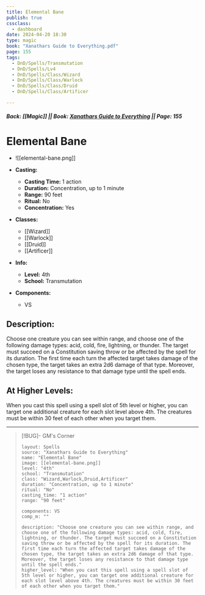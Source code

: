 ```yaml
---
title: Elemental Bane
publish: true
cssclass:
  - dashboard
date: 2024-04-20 18:30
type: magic
book: "Xanathars Guide to Everything.pdf"
page: 155
tags:
  - DnD/Spells/Transmutation
  - DnD/Spells/Lv4
  - DnD/Spells/Class/Wizard
  - DnD/Spells/Class/Warlock
  - DnD/Spells/Class/Druid
  - DnD/Spells/Class/Artificer

---
```


##### Back: [[Magic]] || Book: [Xanathars Guide to Everything](https://drive.google.com/drive/folders/1O5bhpYizcIT5xxAoLOuzCRht_PVS7VSG?usp=sharing) || Page: 155

# Elemental Bane
- ![[elemental-bane.png]]
- **Casting:**
    - **Casting Time:** 1 action
    - **Duration:** Concentration, up to 1 minute
    - **Range:** 90 feet
    - **Ritual:** No
    - **Concentration:** Yes
- **Classes:**
    - [[Wizard]]
    - [[Warlock]]
    - [[Druid]]
    - [[Artificer]]

- **Info:**
    - **Level:** 4th
    - **School:** Transmutation
- **Components:**
    - VS


## Description:
Choose one creature you can see within range, and choose one of the following damage types: acid, cold, fire, lightning, or thunder. The target must succeed on a Constitution saving throw or be affected by the spell for its duration. The first time each turn the affected target takes damage of the chosen type, the target takes an extra 2d6 damage of that type. Moreover, the target loses any resistance to that damage type until the spell ends.

## At Higher Levels:
When you cast this spell using a spell slot of 5th level or higher, you can target one additional creature for each slot level above 4th. The creatures must be within 30 feet of each other when you target them.

---

> [!BUG]- GM's Corner
>
> ```statblock
> layout: Spells
> source: "Xanathars Guide to Everything"
> name: "Elemental Bane"
> image: [[elemental-bane.png]]
> level: "4th"
> school: "Transmutation"
> class: "Wizard,Warlock,Druid,Artificer"
> duration: "Concentration, up to 1 minute"
> ritual: "No"
> casting_time: "1 action"
> range: "90 feet"
>
> components: VS
> comp_m: ""
>
> description: "Choose one creature you can see within range, and choose one of the following damage types: acid, cold, fire, lightning, or thunder. The target must succeed on a Constitution saving throw or be affected by the spell for its duration. The first time each turn the affected target takes damage of the chosen type, the target takes an extra 2d6 damage of that type. Moreover, the target loses any resistance to that damage type until the spell ends."
> higher_level: "When you cast this spell using a spell slot of 5th level or higher, you can target one additional creature for each slot level above 4th. The creatures must be within 30 feet of each other when you target them."
> ```
